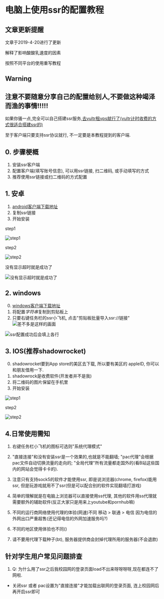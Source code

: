 # 电脑上使用ssr的配置教程

## 文章更新提醒
文章于2019-4-20进行了更新

解释了影响酸酸乳速度的因素

按照不同平台的使用重写教程


## Warning
## 注意不要随意分享自己的配置给别人,不要做这种竭泽而渔的事情!!!!!

如果你骚一点,完全可以自己搭建ssr服务,[去vultr租vps就行了(vultr计时收费的方式很适合搭建ssr的)](https://www.vultr.com/?ref=7245982)

至于客户端只要支持ssr协议就行, 不一定要是本教程提到的客户端.

## 0. 步骤梗概
1. 安装ssr客户端
2. 配置客户端(填写账号信息), 可以用ssr链接, 扫二维码, 或手动填写的方式
3. 推荐使用ssr链接或扫二维码的方式配置


## 1. 安卓
1. [android客户端下载地址](https://github.com/shadowsocksr-backup/shadowsocksr-android/releases)
2. 复制ssr链接
3. 开始安装

step1

![step1](https://github.com/dankerri/-windows-ssr-/blob/master/1419823127.jpg?raw=true)

step2

![step2](https://github.com/dankerri/-windows-ssr-/blob/master/836383168.jpg?raw=true)

没有显示超时就是成功了

![没有显示超时就是成功了](https://github.com/dankerri/-windows-ssr-/blob/master/865406701.jpg?raw=true)


## 2. windows
0. [windows客户端下载地址](https://github.com/shadowsocksrr/shadowsocksr-csharp/releases)
1. 将配置*字符串*复制到剪贴板上
1. 只要右键任务栏的ssr小飞机, 点击"剪贴板批量导入ssr://链接"
![差不多是这样的画面](https://upload-images.jianshu.io/upload_images/6813015-7e6918712e607c8f.png?imageMogr2/auto-orient/strip%7CimageView2/2/w/1240)

![ssr配置成功后会填上各行](https://upload-images.jianshu.io/upload_images/6813015-0eda90a6952a0e0e.PNG?imageMogr2/auto-orient/strip%7CimageView2/2/w/1240)

## 3. IOS(推荐shadowrocket)
0. shadowrocket要到App store的美区去下载, 所以要有美区的 appleID, 你可以和朋友借用一下.
1. shadowrock是收费软件(开发者并不是我)
2. 将二维码的图片保留在手机里
3. 开始安装


![step1](https://github.com/dankerri/-windows-ssr-/blob/master/1521190801.jpg?raw=true)

step2

![step2](https://github.com/dankerri/-windows-ssr-/blob/master/2013973155.jpg?raw=true)




## 4.日常使用需知
1. 右键任务栏小飞机的图标可选则"系统代理模式"
2. "直接连接"和没有安装ssr是一个效果的,也就是不能翻墙; "pac代理"会根据pac文件自动切换流量的走向的; "全局代理"所有流量都走国外的(看B站这些国内的网站会觉得卡卡的).
3. 注意只有支持sock5的软件才能使用ssr, 即是说浏览器(chrome, firefox)能用ssr, 但是玩游戏就用不了ssr(但是可以配合别的软件实现翻墙打游戏)
4. 简单的理解就是在电脑上浏览器可以直接使用ss代理, 其他的软件用ss代理就需要额外的辅助软件(反正大家只是用来上youtube和pornhub嘛)
3. 不同的运行商网络使用代理的体验(网速)不同
移动 > 联通 > 电信
因为电信的外网出口严重超售(还记得电信的外网加速服务吗?)
5. 不同的地区使用体验也不同()

6. 请不要用代理下载种子(bt), 服务器提供商会封掉代理所用的服务器(不会退款)

## 针对学生用户常见问题排查
1. Q: 为什么用了ssr之后我校园网的登录页面load不出来呀呀呀呀,现在都连不了网啦. 
  - 关闭ssr 或者 pac设置为"直接连接"才能加载出联网的登录页面, 连上校园网后再开启ssr即可

